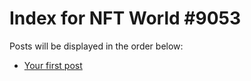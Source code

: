 # Index for NFT World #9053
Posts will be displayed in the order below:

- [Your first post](./001-first.md)

